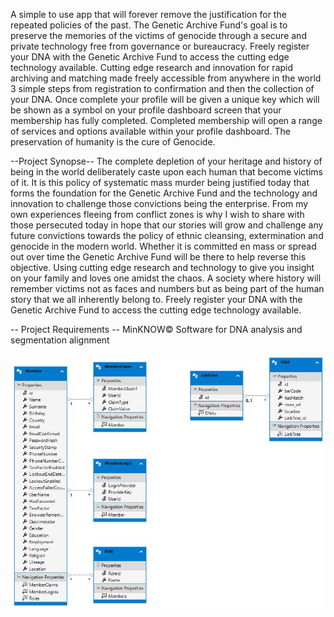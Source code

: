 A simple to use app that will forever remove the justification for the repeated policies of the past. The Genetic Archive Fund's goal is to preserve the memories of the victims of genocide through a secure and private technology free from governance or bureaucracy. Freely register your DNA with the Genetic Archive Fund to access the cutting edge technology available.
Cutting edge research and innovation for rapid archiving and matching made freely accessible from anywhere in the world
3 simple steps from registration to confirmation and then the collection of your DNA. Once complete your profile will be given a unique key which will be shown as a symbol on your profile dashboard screen that your membership has fully completed.
Completed membership will open a range of services and options available within your profile dashboard.
The preservation of humanity is the cure of Genocide.

--Project Synopse--
The complete depletion of your heritage and history of being in the world deliberately caste upon each human that become victims of it. It is this policy of systematic mass murder being justified today that forms the foundation for the Genetic Archive Fund and the technology and innovation to challenge those convictions being the enterprise. From my own experiences fleeing from conflict zones is why I wish to share with those persecuted today in hope that our stories will grow and challenge any future convictions towards the policy of ethnic cleansing, extermination and genocide in the modern world. Whether it is committed en mass or spread out over time the Genetic Archive Fund will be there to help reverse this objective. Using cutting edge research and technology to give you insight on your family and loves one amidst the chaos. A society where history will remember victims not as faces and numbers but as being part of the human story that we all inherently belong to. Freely register your DNA with the Genetic Archive Fund to access the cutting edge technology available.

-- Project Requirements --
MinKNOW© Software for DNA analysis and segmentation alignment

![Alt text](https://github.com/SenApps-Development/GeneticArchiveFund/blob/master/EntityDesignerDiagram.jpg?raw=true "Title")
